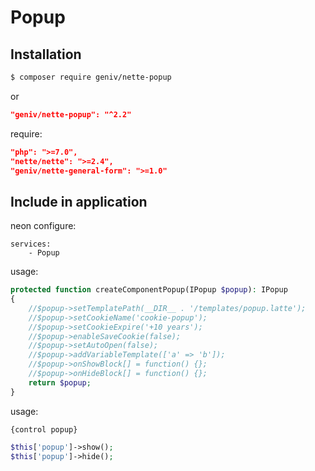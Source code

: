 Popup
=====

Installation
------------
```sh
$ composer require geniv/nette-popup
```
or
```json
"geniv/nette-popup": "^2.2"
```

require:
```json
"php": ">=7.0",
"nette/nette": ">=2.4",
"geniv/nette-general-form": ">=1.0"
```

Include in application
----------------------
neon configure:
```neon
services:
    - Popup
```

usage:
```php
protected function createComponentPopup(IPopup $popup): IPopup
{
    //$popup->setTemplatePath(__DIR__ . '/templates/popup.latte');
    //$popup->setCookieName('cookie-popup');
    //$popup->setCookieExpire('+10 years');
    //$popup->enableSaveCookie(false);
    //$popup->setAutoOpen(false);
    //$popup->addVariableTemplate(['a' => 'b']);
    //$popup->onShowBlock[] = function() {};
    //$popup->onHideBlock[] = function() {};
    return $popup;
}
```

usage:
```latte
{control popup}
```

```php
$this['popup']->show();
$this['popup']->hide();
```
